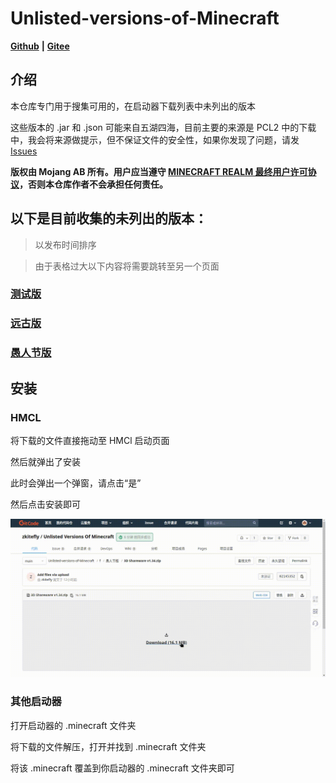 # Unlisted-versions-of-Minecraft

[**Github**](https://github.com/zkitefly/Unlisted-versions-of-Minecraft) **|** [**Gitee**](https://gitee.com/bleaker/unlisted-versions-of-minecraft)

## 介绍

本仓库专门用于搜集可用的，在启动器下载列表中未列出的版本

这些版本的 .jar 和 .json 可能来自五湖四海，目前主要的来源是 PCL2 中的下载中，我会将来源做提示，但不保证文件的安全性，如果你发现了问题，请发 [Issues](https://github.com/zkitefly/Unlisted-versions-of-Minecraft/issues)

**版权由 Mojang AB 所有。用户应当遵守 [MINECRAFT REALM 最终用户许可协议](https://www.minecraft.net/realms/terms)，否则本仓库作者不会承担任何责任。**

## 以下是目前收集的未列出的版本：

> 以发布时间排序

> 由于表格过大以下内容将需要跳转至另一个页面

### [测试版](/测试版.md)

### [远古版](/远古版.md)

### [愚人节版](/愚人节版.md)

## 安装

### HMCL

将下载的文件直接拖动至 HMCl 启动页面

然后就弹出了安装

此时会弹出一个弹窗，请点击“是”

然后点击安装即可

![](/HMCL.gif)

### 其他启动器

打开启动器的 .minecraft 文件夹

将下载的文件解压，打开并找到 .minecraft 文件夹

将该 .minecraft 覆盖到你启动器的 .minecraft 文件夹即可







